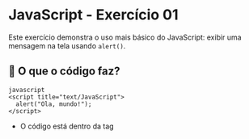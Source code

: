 

# JavaScript - Exercício 01

Este exercício demonstra o uso mais básico do JavaScript: exibir uma mensagem na tela usando `alert()`.

## 🧠 O que o código faz?

```
javascript
<script title="text/JavaScript">
  alert("Ola, mundo!");
</script>
```

  *  O código está dentro da tag <script>, que é usada para inserir JavaScript em páginas HTML.

  *  A função alert() exibe uma caixa de alerta com a mensagem "Ola, mundo!" assim que a página é carregada.

  *  Esse tipo de interação é útil para testes iniciais, avisos simples ou validações básicas.

Esse é o primeiro passo pra entender como o JavaScript interage com o navegador.
